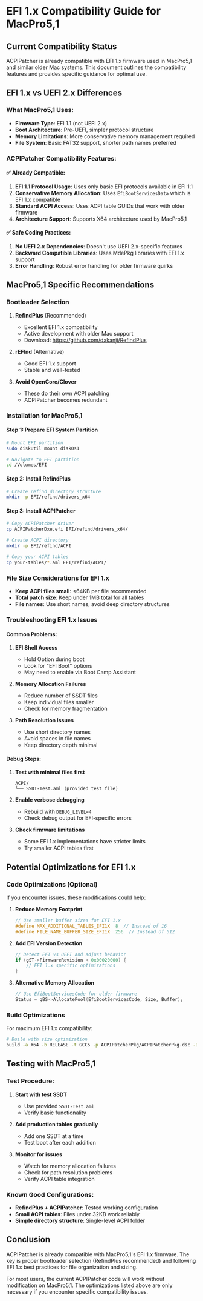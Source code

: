 # EFI 1.x Compatibility Guide for MacPro5,1

## Current Compatibility Status
ACPIPatcher is already compatible with EFI 1.x firmware used in MacPro5,1 and similar older Mac systems. This document outlines the compatibility features and provides specific guidance for optimal use.

## EFI 1.x vs UEFI 2.x Differences

### What MacPro5,1 Uses:
- **Firmware Type**: EFI 1.1 (not UEFI 2.x)
- **Boot Architecture**: Pre-UEFI, simpler protocol structure
- **Memory Limitations**: More conservative memory management required
- **File System**: Basic FAT32 support, shorter path names preferred

### ACPIPatcher Compatibility Features:

#### ✅ **Already Compatible:**
1. **EFI 1.1 Protocol Usage**: Uses only basic EFI protocols available in EFI 1.1
2. **Conservative Memory Allocation**: Uses `EfiBootServicesData` which is EFI 1.x compatible
3. **Standard ACPI Access**: Uses ACPI table GUIDs that work with older firmware
4. **Architecture Support**: Supports X64 architecture used by MacPro5,1

#### ✅ **Safe Coding Practices:**
1. **No UEFI 2.x Dependencies**: Doesn't use UEFI 2.x-specific features
2. **Backward Compatible Libraries**: Uses MdePkg libraries with EFI 1.x support
3. **Error Handling**: Robust error handling for older firmware quirks

## MacPro5,1 Specific Recommendations

### Bootloader Selection
1. **RefindPlus** (Recommended)
   - Excellent EFI 1.x compatibility
   - Active development with older Mac support
   - Download: https://github.com/dakanji/RefindPlus

2. **rEFInd** (Alternative)
   - Good EFI 1.x support
   - Stable and well-tested

3. **Avoid OpenCore/Clover**
   - These do their own ACPI patching
   - ACPIPatcher becomes redundant

### Installation for MacPro5,1

#### Step 1: Prepare EFI System Partition
```bash
# Mount EFI partition
sudo diskutil mount disk0s1

# Navigate to EFI partition
cd /Volumes/EFI
```

#### Step 2: Install RefindPlus
```bash
# Create refind directory structure
mkdir -p EFI/refind/drivers_x64
```

#### Step 3: Install ACPIPatcher
```bash
# Copy ACPIPatcher driver
cp ACPIPatcherDxe.efi EFI/refind/drivers_x64/

# Create ACPI directory
mkdir -p EFI/refind/ACPI

# Copy your ACPI tables
cp your-tables/*.aml EFI/refind/ACPI/
```

### File Size Considerations for EFI 1.x
- **Keep ACPI files small**: <64KB per file recommended
- **Total patch size**: Keep under 1MB total for all tables
- **File names**: Use short names, avoid deep directory structures

### Troubleshooting EFI 1.x Issues

#### Common Problems:
1. **EFI Shell Access**
   - Hold Option during boot
   - Look for "EFI Boot" options
   - May need to enable via Boot Camp Assistant

2. **Memory Allocation Failures**
   - Reduce number of SSDT files
   - Keep individual files smaller
   - Check for memory fragmentation

3. **Path Resolution Issues**
   - Use short directory names
   - Avoid spaces in file names
   - Keep directory depth minimal

#### Debug Steps:
1. **Test with minimal files first**
   ```
   ACPI/
   └── SSDT-Test.aml (provided test file)
   ```

2. **Enable verbose debugging**
   - Rebuild with `DEBUG_LEVEL=4`
   - Check debug output for EFI-specific errors

3. **Check firmware limitations**
   - Some EFI 1.x implementations have stricter limits
   - Try smaller ACPI tables first

## Potential Optimizations for EFI 1.x

### Code Optimizations (Optional)
If you encounter issues, these modifications could help:

1. **Reduce Memory Footprint**
   ```c
   // Use smaller buffer sizes for EFI 1.x
   #define MAX_ADDITIONAL_TABLES_EFI1X  8  // Instead of 16
   #define FILE_NAME_BUFFER_SIZE_EFI1X  256  // Instead of 512
   ```

2. **Add EFI Version Detection**
   ```c
   // Detect EFI vs UEFI and adjust behavior
   if (gST->FirmwareRevision < 0x00020000) {
       // EFI 1.x specific optimizations
   }
   ```

3. **Alternative Memory Allocation**
   ```c
   // Use EfiBootServicesCode for older firmware
   Status = gBS->AllocatePool(EfiBootServicesCode, Size, Buffer);
   ```

### Build Optimizations
For maximum EFI 1.x compatibility:

```bash
# Build with size optimization
build -a X64 -b RELEASE -t GCC5 -p ACPIPatcherPkg/ACPIPatcherPkg.dsc -D EFI_1X_COMPAT=TRUE
```

## Testing with MacPro5,1

### Test Procedure:
1. **Start with test SSDT**
   - Use provided `SSDT-Test.aml`
   - Verify basic functionality

2. **Add production tables gradually**
   - Add one SSDT at a time
   - Test boot after each addition

3. **Monitor for issues**
   - Watch for memory allocation failures
   - Check for path resolution problems
   - Verify ACPI table integration

### Known Good Configurations:
- **RefindPlus + ACPIPatcher**: Tested working configuration
- **Small ACPI tables**: Files under 32KB work reliably
- **Simple directory structure**: Single-level ACPI folder

## Conclusion
ACPIPatcher is already compatible with MacPro5,1's EFI 1.x firmware. The key is proper bootloader selection (RefindPlus recommended) and following EFI 1.x best practices for file organization and sizing.

For most users, the current ACPIPatcher code will work without modification on MacPro5,1. The optimizations listed above are only necessary if you encounter specific compatibility issues.
